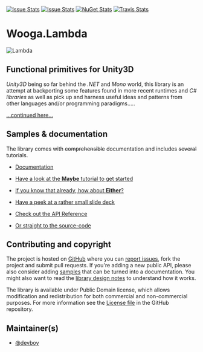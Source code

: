 [![Issue Stats](http://issuestats.com/github/wooga/Wooga.Lambda-CSharp/badge/issue)](http://issuestats.com/github/wooga/Wooga.Lambda-CSharp)
[![Issue Stats](http://issuestats.com/github/wooga/Wooga.Lambda-CSharp/badge/pr)](http://issuestats.com/github/wooga/Wooga.Lambda-CSharp)
[![NuGet Stats](http://img.shields.io/nuget/v/Wooga.Lambda.svg?style=flat)](https://www.nuget.org/packages/Wooga.Lambda/)
[![Travis Stats](https://travis-ci.org/wooga/Wooga.Lambda-CSharp.png)](https://travis-ci.org/wooga/Wooga.Lambda-CSharp)
# Wooga.Lambda


![Lambda](http://wooga.github.io/Wooga.Lambda-CSharp/img/logo.png)


## Functional primitives for Unity3D

*Unity3D* being so far behind the *.NET* and *Mono* world,
this library is an attempt at backporting some features found in more
recent runtimes and *C# libraries* as well as pick up and harness useful
ideas and patterns from other languages and/or programming paradigms.....

[...continued here...](http://wooga.github.io/Wooga.Lambda-CSharp)

Samples & documentation
-----------------------

The library comes with ~~comprehensible~~ documentation and includes ~~several~~ tutorials.

 * [Documentation](http://wooga.github.io/Wooga.Lambda-CSharp)

 * [Have a look at the **Maybe** tutorial to get started](http://wooga.github.io/wooga.lambda.maybe.html)

 * [If you know that already, how about **Either**?](http://wooga.github.io/wooga.lambda.either.html)

 * [Have a peek at a rather small slide deck](http://wooga.github.io/presentation_04_2015/index.html)

 * [Check out the API Reference](http://wooga.github.io/reference/index.html)

 * [Or straight to the source-code](http://github.com/wooga/Wooga.Lambda-CSharp)

Contributing and copyright
--------------------------

The project is hosted on [GitHub][gh] where you can [report issues][issues], fork
the project and submit pull requests. If you're adding a new public API, please also
consider adding [samples][content] that can be turned into a documentation. You might
also want to read the [library design notes][readme] to understand how it works.

The library is available under Public Domain license, which allows modification and
redistribution for both commercial and non-commercial purposes. For more information see the
[License file][license] in the GitHub repository.

  [content]: https://github.com/wooga/Wooga.Lambda-CSharp/tree/master/docs/content
  [gh]: https://github.com/wooga/Wooga.Lambda-CSharp
  [issues]: https://github.com/wooga/Wooga.Lambda-CSharp/issues
  [readme]: https://github.com/wooga/Wooga.Lambda-CSharp/blob/master/README.md
  [license]: https://github.com/wooga/Wooga.Lambda-CSharp/blob/master/LICENSE.txt

## Maintainer(s)

- [@devboy](https://github.com/devboy)
